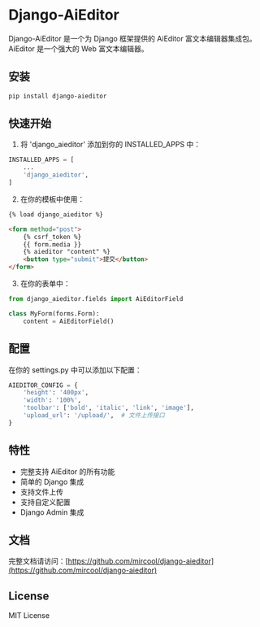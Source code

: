 # Django-AiEditor

Django-AiEditor 是一个为 Django 框架提供的 AiEditor 富文本编辑器集成包。AiEditor 是一个强大的 Web 富文本编辑器。

## 安装

```bash
pip install django-aieditor
```

## 快速开始

1. 将 'django_aieditor' 添加到你的 INSTALLED_APPS 中：

```python
INSTALLED_APPS = [
    ...
    'django_aieditor',
]
```

2. 在你的模板中使用：

```html
{% load django_aieditor %}

<form method="post">
    {% csrf_token %}
    {{ form.media }}
    {% aieditor "content" %}
    <button type="submit">提交</button>
</form>
```

3. 在你的表单中：

```python
from django_aieditor.fields import AiEditorField

class MyForm(forms.Form):
    content = AiEditorField()
```

## 配置

在你的 settings.py 中可以添加以下配置：

```python
AIEDITOR_CONFIG = {
    'height': '400px',
    'width': '100%',
    'toolbar': ['bold', 'italic', 'link', 'image'],
    'upload_url': '/upload/',  # 文件上传接口
}
```

## 特性

- 完整支持 AiEditor 的所有功能
- 简单的 Django 集成
- 支持文件上传
- 支持自定义配置
- Django Admin 集成

## 文档

完整文档请访问：[https://github.com/mircool/django-aieditor](https://github.com/mircool/django-aieditor)

## License

MIT License 